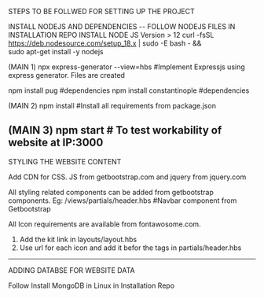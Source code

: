 STEPS TO BE FOLLWED FOR SETTING UP THE PROJECT


INSTALL NODEJS AND DEPENDENCIES -- FOLLOW NODEJS FILES IN INSTALLATION REPO
INSTALL NODE JS Version > 12
curl -fsSL https://deb.nodesource.com/setup_18.x | sudo -E bash - &&\
sudo apt-get install -y nodejs


(MAIN 1) npx express-generator --view=hbs   #Implement Expressjs using express generator. Files are created

npm install pug    #dependencies
npm install constantinople     #dependencies

(MAIN 2) npm install      #Install all requirements from package.json

(MAIN 3) npm start      # To test workability of website at IP:3000
-------------------------------------------------------------------------------------------
STYLING THE WEBSITE CONTENT

Add CDN for CSS. JS from getbootstrap.com and jquery from jquery.com

All styling related components can be added from getbootstrap components.
Eg: /views/partials/header.hbs    #Navbar component from Getbootstrap

All Icon requirements are available from fontawosome.com.
1. Add the kit link in layouts/layout.hbs
2. Use url for each icon and add it befor the tags in partials/header.hbs
--------------------------------------------------------------------------------------------
ADDING DATABSE FOR WEBSITE DATA

Follow Install MongoDB in Linux in Installation Repo


